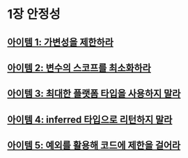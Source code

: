 # 1장 안정성
## [아이템 1: 가변성을 제한하라](./items/아이템%2001%20가변성을%20제한하라.md)
## [아이템 2: 변수의 스코프를 최소화하라](./items/아이템%2002%20변수의%20스코프를%20최소화하라.md)
## [아이템 3: 최대한 플랫폼 타입을 사용하지 말라](./items/아이템%2003%20최대한%20플랫폼%20타입을%20사용하지%20말라.md)
## [아이템 4: inferred 타입으로 리턴하지 말라](./items/아이템%2004%20inferred%20타입으로%20리턴하지%20말라.md)
## [아이템 5: 예외를 활용해 코드에 제한을 걸어라](./items/아이템%2005%20예외를%20활용해%20코드에%20제한을%20걸어라.md)